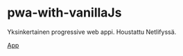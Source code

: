 # pwa-with-vanillaJs

<div>
Yksinkertainen progressive web appi.
Houstattu Netlifyssä. 
</br>


<a href="https://coffee-pwa.netlify.app/">App</a>
</div>
